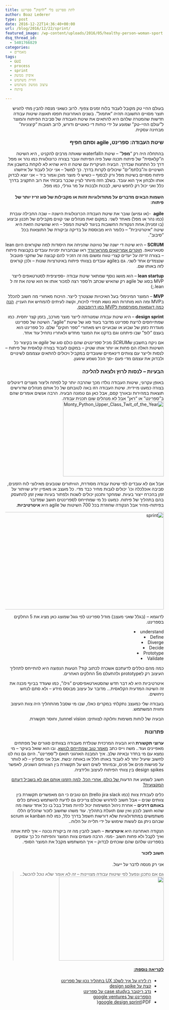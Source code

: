 ```yaml
---
title: לתת ספרינט בלי “לדפוק” ספרינט
author: Boaz Lederer
type: post
date: 2016-12-22T14:36:40+00:00
url: /blog/2016/12/22/sprint/
featured_image: /wp-content/uploads/2016/05/healthy-person-woman-sport.jpg
dsq_thread_id:
  - 5401766829
categories:
  - מאמרים
tags:
  - GUI
  - process
  - sprint
  - איפיון ממשק
  - חווית משתמש
  - עיצוב ממשק משתמש
  - פיתוח

---
```

<p dir="rtl">
  בעולם ההיי טק מקובל לעבוד בלוח זמנים צפוף. לרוב כשאני מנסה להבין מתי להגיש תוצר מסויים התשובה תהיה &#8220;אתמול&#8221;. בשנים האחרונות תפסו תאוצה שיטות עבודה חדשות שהמטרה שלהם היא להתאים את שיטת העבודה של סביבת הפיתוח והמוצר ל&#8221;עולם ההיי-טק&#8221; שמונע על ידי כוחות די כאוטיים ודורש, לרוב תגובות &#8220;קיצוניות&#8221; מבחינה עסקית.<!--more-->
</p>

<h3 dir="rtl">
  שיטת העבודה: ספרינט, agile וסתם חפיף
</h3>

<p dir="rtl">
  בהתחלה היה רק &#8220;<strong>מפל</strong>&#8221; &#8211; שיטת הwaterfall שאותה מרבים להקניט , היא השיטה ה&#8221;קלאסית&#8221; של פיתוח תכנה שעל פיה הפיתוח עובר בצורה כרונולוגית כמו נהר או מפל דרך כל התחנות שבדרך. הבעיה העיקרית עם שיטה זו היא שהיא לא לוקחת בחשבון את השינויים וה&#8221;בלתמ&#8221;ים&#8221; שיכולים לקרות בדרך. כך למשל &#8211; אני יכול לעבוד על איזשהו פיתוח מסויים בשיטת מפל ורק לבסוף &#8211; כשיש לי מוצר מוכן וגמור ביד &#8211; אני יוצא לבדוק אותו ולבחון איך הוא עובד. בשלב הזה מיותר לציין שכבר בזבזתי את רוב התקציב בדרך כלל ואני יכול רק לחפש טישו, לבכות ולבכות על מר גורלי, כמו מפל.
</p>

<h4 dir="rtl">
  השמות הבאים מדברים על מתודולוגיות זהות או מקבילות של סוג זריז יותר של פיתוח:
</h4>

<p dir="rtl">
  <strong>agile</strong>  -(או <em>גמיש</em>) שובר את שיטת העבודה הכרונולוגית הישנה &#8211; שבה החבילה עוברת (כמו נהר או מפל) מאחד לשני. במקום זאת מנהלים שני קווים מקבילים של תכנון וביצוע (בו זמנית).אחת הנקודות החשובות בניגוד לשיטת המפל &#8211; היא שהשיטה הזאת היא שיטה &#8220;איטרטיבית&#8221; &#8211; כלומר היא מבוססת על בדיקה וביקורת של התוצאות בכל &#8220;סיבוב&#8221;.
</p>

<p dir="rtl">
  <strong>SCRUM</strong> &#8211; היא שיטה די ישנה של טויוטה שהניחה את היסודות למה שקוראים היום lean סטארטאפ. <a href="https://cb.hbsp.harvard.edu/cbmp/product/86116-PDF-ENG">חוקרים אמריקאים מהרארוורד</a> ראו שבחברות יפניות עובדים בקבוצות פיתוח &#8211; בצורה זריזה על יעדים קצרי טווח ומשום מה זה הזכיר להם קבוצה של שחקני פוטבול שנצמדים אחד לשני. גם בagile עובדים בצוותי פיתוח באיטרציות שונות &#8211; ולכן קוראים לזה באותו שם.
</p>

<p dir="rtl">
  <strong>lean startup</strong> &#8211; הוא מושג נוסף שמתאר שיטת עבודה -ספיציפית לסטרטאפים לייצר MVP בסוג של agile רק שהאיש שכתב ת&#8217;ספר רצה למכור אותו אז הוא שינה את זה ל lean.;)
</p>

<p dir="rtl">
  <strong>MVP</strong> &#8211; המוצר המינימלי בעל האיכויות שנצטרך לייצר. הויכוח מאחורי מה חשוב להכלל בMVP ומה הוא מותרות הוא נושא תמידי לויכוח, וקשה לעיתים להמחיש את העניין. <a href="https://speckyboy.com/2014/10/01/successful-minimum-viable-products/" target="_blank">הנה כמה דוגמאות מפורסמות לMVP כמו דרופבוקס.</a>
</p>

<p dir="rtl">
  <strong>design sprint</strong> &#8211; היא שיטת עבודה שמטרתה לייצר מוצר מורכב, בזמן קצר יחסית. כמו שמתייחסים לריצת ספרינט מדובר בעוד סוג של שיטת &#8220;agile&#8221;. השיטה של ספרינט מוגדרת כזמן של שבוע או שבועיים ויש מאחורי &#8220;ספר חוקים&#8221; שלם. כל ספרינט הוא בעצם &#8220;לופ&#8221; שבו פיתחנו וגם בדקנו את המוצר מחדש ולאחריו נתחיל עוד אחד.
</p>

<p dir="rtl">
  אם ניקח בחשבון ש<em>SCRUM</em> מכיל <em>ספרינטים</em> שהם כולם סוג של <em>agile</em> אז בקיצור כל השיטות האלה הם פחות או יותר אותו שטיק &#8211; במקום לעבוד בצורה קלאסית של פיתוח &#8211; לנסות ולייצר עם צוותים דינאמיים שעובדים במקביל ויכולים להתאים עצממם לשינויים ולבדוק את עצמם מדי פעם -סך הכל נשמע שיגעון.
</p>

<h3 dir="rtl">
  הבעיות &#8211; לנסות לרוץ ולצאת להליכה
</h3>

<p dir="rtl">
  באופן עקרוני, שיטות העבודה נולדו מכך שהרבה יותר קל לפתח וליצור מוצרים דיגיטלים בצורה כמעט מיידית. שיטת העבודה הזו באה לטובתם של כל אותם מנהלים שדורשים תוצאות במהירות ובאורך קסם, אבל כאן גם טמונה הבעיה. הרבה אנשים אומרים שהם ב&#8221;ספרינט&#8221; או &#8220;ראן&#8221; אבל לא מנהלים שום תכנית עבודה.<img class="alignright size-full wp-image-1305" src="http://www.aniboaz.co.il/Blog/wp-content/uploads/2016/05/Monty_Python_Upper_Class_Twit_of_the_Year.gif" alt="Monty_Python_Upper_Class_Twit_of_the_Year" width="320" height="240" />
</p>

<p dir="rtl">
  אבל אם לא עובדים לפי שיטת עבודה מסודרת, הוויתורים שנובעים מאילוצי לוח הזמנים, סביבה אוכלכלה וכו&#8217; יכולים לגבות מחיר כבד מדי. כל מעצב או מאפיין יודע שויתור על זמן בהכרח ייצור בעיות. שמחקר ותכנון יכולים לשנות ולפתור בעיות שאין זמן להתעסק בהם בתהליך של פיתוח. כמעט כל מי שמתייחס לספרינטים חושב שמדובר בפיתוח-מהיר אבל הנקודה שחוזרת בכל 700 השיטות של agile היא <strong>איטרטיביות</strong>.
</p>

<p dir="rtl">
  <img class="size-full wp-image-1298 alignleft" src="http://www.aniboaz.co.il/Blog/wp-content/uploads/2016/05/sprint.png" alt="sprint" width="804" height="310" srcset="http://www.aniboaz.co.il/Blog/wp-content/uploads/2016/05/sprint.png 804w, http://www.aniboaz.co.il/Blog/wp-content/uploads/2016/05/sprint-595x229.png 595w, http://www.aniboaz.co.il/Blog/wp-content/uploads/2016/05/sprint-768x296.png 768w, http://www.aniboaz.co.il/Blog/wp-content/uploads/2016/05/sprint-700x270.png 700w" sizes="(max-width: 804px) 100vw, 804px" />
</p>

<p dir="rtl">
  לדוגמא &#8211; (בגלל שאני מעצב) מודל ספרינט לפי גוגל שמוצג כאן מציג את 5 החלקים בספרינט.
</p>

<li style="text-align: right;">
  understand
</li>
<li style="text-align: right;">
  Define
</li>
<li style="text-align: right;">
  Diverge
</li>
<li style="text-align: right;">
  Decide
</li>
<li style="text-align: right;">
  Prototype
</li>
<li style="text-align: right;">
  Validate
</li>

<p dir="rtl">
  כמה מהם כוללים לדעתכם אשכרה לכתוב קוד? הטעות הנפוצה היא להתייחס לתהליך העיצוב רק לprototype ולהתעלם מ5 החלקים האחרים.
</p>

<p dir="rtl">
  איטרטיביות היא לא דבר חדש שהסטארטאפיסטים &#8220;גילו&#8221;, כמו שעודד בביוף מכנה את זה השיטה המדעית הקלאסית&#8230; מדובר על עיצוב מבוסס מידע &#8211; ולא סתם לנחש ניחושים.
</p>

<p dir="rtl">
  בעבודה שלי כמעצב נתקלתי במקרים כאלו, שבו מי שסבל מהתהליך היה צוות העיצוב וחווית המשתמש.
</p>

<p dir="rtl">
  הבעיה של לוחות משימות וחלוקה לצוותים: tunnel vision, וחוסר תקשורת.
</p>

<h3 dir="rtl">
  פתרונות
</h3>

<p dir="rtl">
  <strong>ערוצי תקשורת </strong>היא הבעיה המרכזית שנולדת מעבודה בצוותים סגורים של מפתחים מאפיינים ועוד.. משה וייס כתב <a href="http://moshecreative.myfreesites.net/blog/how-to-improve-communication-between-development-and-design">מאמר טוב שמתייחס לנושא</a>. ובו הוא שואל בעיקר &#8211; מי נמצא עם מי בחדר ובאיזה שלב. איך המבנה הארגוני תואם ל&#8221;ספרינט&#8221;. היום גם נוח לנו לחשוב שיעיל יותר לא לעבוד באותו חלל או באותה יבשת. אבל אני ממליץ &#8211; לא לוותר על פגישות פנים אל פנים, ובמיוחד לשים דגש על תקשורת בין הצוותים השונים, לאפשר design spikes בין צוותי הפיתוח לעיצוב וולידציה.
</p>

<p dir="rtl">
  חשוב לשמוע את הדעות<a href="http://uxi.org.il/pages/19571" target="_blank"> של כולם, אחרי הכל, למה הזמנו אותם אם לא בשביל דעתם המקצועית?</a>
</p>

<p dir="rtl">
  כלים לעבודת צוות (כמו trello jira slack) הם טובים כי הם מאפשרים תקשורת בין צוותים שנים &#8211; אבל חשוב להדגיש שכולם צריכים גם לדעת להשתמש באותם כלים <strong>באותם דרכים</strong> &#8211; אחרת ניהול המשימות יכול להיות מגדל בבל בו כל אחד עושה מה שהוא חושב לנכון ואין שום תועלת בתהליך. עוד משהו שחשוב לזכור שהכלים הללו משתמשים במתודולוגיות שלא דורשות חשמל בדרך כלל, כמו לוח kanban או scrum שבהם ניתן גם לעשות שימוש על ידי תלייה על הלוח..
</p>

<p dir="rtl">
  הנקודה האחרונה היא <strong>איטרציות</strong> &#8211; חשוב להבין מה זה ביקורת נכונה &#8211; איך לתת אותה ואיך לקבל ולא פחות חשוב -ממי. הרבה פעמים צוות המוצר והפיתוח כל כך עסוקים בספרינט שלהם שהם שוכחים לבדוק &#8211; איך המשתמש מקבל את המוצר הסופי.
</p>

<h4 dir="rtl">
  חשוב לזכור
</h4>

<p dir="rtl">
  אני רק מנסה לדבר על ייעול.
</p>

> <p dir="rtl">
>   גם אם נתכנן ונפעל לפי שיטות עבודה מצויינות &#8211;<em> זה לא אומר שלא נוכל להכשל..</em><img class="alignnone" src="http://67.media.tumblr.com/8e97b6d84d5a6f8cd33b465620210461/tumblr_o6vb7hLWnH1tlb56zo1_400.gif" width="333" height="267" />
> </p>

<h4 dir="rtl">
  <span style="text-decoration: underline;">לקריאה נוספת:</span>
</h4>

<ul dir="rtl">
  <li>
    <a href="http://www.slideshare.net/ranliron/ux-agile-myths-legends-and-the-path-to-success">רן לירון על איך לשלב UX בתהליך נכון של ספרינט</a>
  </li>
  <li>
    <a href="https://www.smashingmagazine.com/2012/11/design-spikes-fit-big-picture-ux-agile-development/">קצת על design spike</a>
  </li>
  <li>
    <a href="http://hackingui.com/design/design-sprint/">נדב ריקובר בcase study על ספרינט</a><br /> <a href="http://www.gv.com/sprint/">הספרינט של google ventures</a>
  </li>
  <li dir="rtl">
    <a href="http://PDF לhttps://developers.google.com/design-sprint/downloads/DesignSprintMethods.pdf">google design sprint</a>)PDF(
  </li>
</ul>